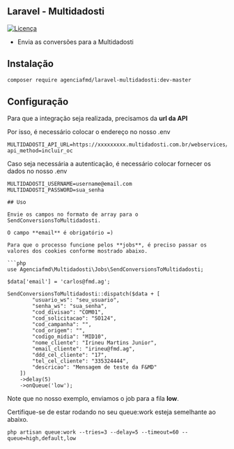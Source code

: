 ## Laravel - Multidadosti

[//]: # ([![Downloads]&#40;https://img.shields.io/packagist/dt/agenciafmd/laravel-multidadosti.svg?style=flat-square&#41;]&#40;https://packagist.org/packages/agenciafmd/laravel-multidadosti&#41;)
[![Licença](https://img.shields.io/badge/license-MIT-brightgreen.svg?style=flat-square)](LICENSE.md)

- Envia as conversões para a Multidadosti

## Instalação

```bash
composer require agenciafmd/laravel-multidadosti:dev-master
```

## Configuração

Para que a integração seja realizada, precisamos da **url da API**

Por isso, é necessário colocar o endereço no nosso .env

```dotenv
MULTIDADOSTI_API_URL=https://xxxxxxxxx.multidadosti.com.br/webservices/rest/api.php?api_method=incluir_oc
```
Caso seja necessária a autenticação, é necessário colocar fornecer os dados no nosso .env

```dotenv
MULTIDADOSTI_USERNAME=username@email.com
MULTIDADOSTI_PASSWORD=sua_senha
```

```dotenv
## Uso

Envie os campos no formato de array para o SendConversionsToMultidadosti.

O campo **email** é obrigatório =)

Para que o processo funcione pelos **jobs**, é preciso passar os valores dos cookies conforme mostrado abaixo.

```php
use Agenciafmd\Multidadosti\Jobs\SendConversionsToMultidadosti;

$data['email'] = 'carlos@fmd.ag';

SendConversionsToMultidadosti::dispatch($data + [
        "usuario_ws": "seu_usuario",
        "senha_ws": "sua_senha",
        "cod_divisao": "COM01",
        "cod_solicitacao": "SO124",
        "cod_campanha": "",
        "cod_origem": "",
        "codigo_midia": "MID10",
        "nome_cliente": "Irineu Martins Junior",
        "email_cliente": "irineu@fmd.ag",
        "ddd_cel_cliente": "17",
        "tel_cel_cliente": "335324444",
        "descricao": "Mensagem de teste da F&MD"
    ])
    ->delay(5)
    ->onQueue('low');
```

Note que no nosso exemplo, enviamos o job para a fila **low**.

Certifique-se de estar rodando no seu queue:work esteja semelhante ao abaixo.

```shell
php artisan queue:work --tries=3 --delay=5 --timeout=60 --queue=high,default,low
```